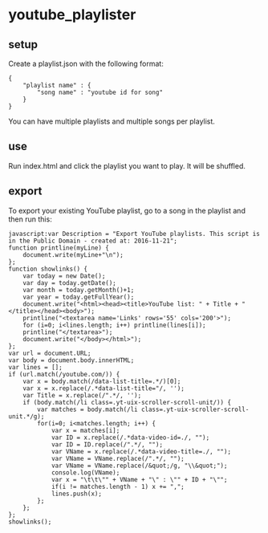 # youtube_playlister

## setup

Create a playlist.json with the following format:

	{
		"playlist name" : {
			"song name" : "youtube id for song"
		}
	}

You can have multiple playlists and multiple songs per playlist.

## use

Run index.html and click the playlist you want to play. It will be shuffled.

## export

To export your existing YouTube playlist, go to a song in the playlist and then run this:

	javascript:var Description = "Export YouTube playlists. This script is in the Public Domain - created at: 2016-11-21";
	function printline(myLine) {
		document.write(myLine+"\n");
	};
	function showlinks() {
		var today = new Date();
		var day = today.getDate();
		var month = today.getMonth()+1;
		var year = today.getFullYear();
		document.write("<html><head><title>YouTube list: " + Title + "</title></head><body>");
		printline("<textarea name='Links' rows='55' cols='200'>");
		for (i=0; i<lines.length; i++) printline(lines[i]);
		printline("</textarea>");
		document.write("</body></html>");
	};
	var url = document.URL;
	var body = document.body.innerHTML;
	var lines = [];
	if (url.match(/youtube.com/)) {
		var x = body.match(/data-list-title=.*/)[0];
		var x = x.replace(/.*data-list-title="/, '');
		var Title = x.replace(/".*/, '');
		if (body.match(/li class=.yt-uix-scroller-scroll-unit/)) {
			var matches = body.match(/li class=.yt-uix-scroller-scroll-unit.*/g);
			for(i=0; i<matches.length; i++) {
				var x = matches[i];
				var ID = x.replace(/.*data-video-id=./, "");
				var ID = ID.replace(/".*/, "");
				var VName = x.replace(/.*data-video-title=./, "");
				var VName = VName.replace(/".*/, "");
				var VName = VName.replace(/&quot;/g, "\\&quot;");
				console.log(VName);
				var x = "\t\t\"" + VName + "\" : \"" + ID + "\"";
				if(i != matches.length - 1) x += ",";
				lines.push(x);
			};
		};
	};
	showlinks();

